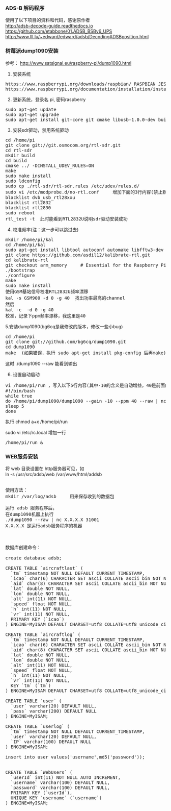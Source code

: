 <h3>ADS-B 解码程序</h3>

使用了以下项目的资料和代码，感谢原作者<br>
http://adsb-decode-guide.readthedocs.io<br>
https://github.com/etabbone/01.ADSB_BSBv6_UPS<br>
http://www.lll.lu/~edward/edward/adsb/DecodingADSBposition.html<p>


<h3>树莓派dump1090安装</h3>

参考： http://www.satsignal.eu/raspberry-pi/dump1090.html<p>

1. 安装系统<p>
<pre>
https://www.raspberrypi.org/downloads/raspbian/ RASPBIAN JESSIE LITE
https://www.raspberrypi.org/documentation/installation/installing-images/README.md
</pre>
2. 更新系统，登录名 pi, 密码raspberry<p>
<pre>
sudo apt-get update
sudo apt-get upgrade
sudo apt-get install git-core git cmake libusb-1.0.0-dev build-essential
</pre>

3. 安装sdr驱动，禁用系统驱动<p>
<pre>
cd /home/pi
git clone git://git.osmocom.org/rtl-sdr.git
cd rtl-sdr
mkdir build
cd build
cmake ../ -DINSTALL_UDEV_RULES=ON
make
sudo make install
sudo ldconfig
sudo cp ./rtl-sdr/rtl-sdr.rules /etc/udev/rules.d/
sudo vi /etc/modprobe.d/no-rtl.conf     增加下面的3行内容(禁止默认的系统驱动)
blacklist dvb_usb_rtl28xxu
blacklist rtl2832
blacklist rtl2830
sudo reboot
rtl_test -t  此时能看到RTL2832U说明sdr驱动安装成功
</pre>

4. 校准频率(注：这一步可以跳过去)<p>
<pre>
mkdir /home/pi/kal
cd /home/pi/kal
sudo apt-get install libtool autoconf automake libfftw3-dev
git clone https://github.com/asdil12/kalibrate-rtl.git
cd kalibrate-rtl
git checkout arm_memory		# Essential for the Raspberry Pi
./bootstrap
./configure
make
sudo make install
使用GSM基站信号校准RTL2832U频率漂移
kal -s GSM900 -d 0 -g 40  找出功率最高的channel
然后
kal -c <channel> -d 0 -g 40
校准，记录下ppm频率漂移，我这里是40
</pre>

5.安装dump1090(bg6cq是我修改的版本，修改一些小bug)<p>
<pre>
cd /home/pi
git clone git://github.com/bg6cq/dump1090.git 
cd dump1090
make  (如果错误，执行 sudo apt-get install pkg-config 后再make)
</pre>
这时 ./dump1090 --raw  能看到输出<p>

6. 设置自动启动<p>
<pre>
vi /home/pi/run ，写入以下5行内容(其中-10的含义是自动增益，40是前面的频率漂移参数，可以不设置)
#!/bin/bash
while true
do /home/pi/dump1090/dump1090 --gain -10 --ppm 40 --raw | nc 202.141.176.2 33001
sleep 5
done
</pre>
执行 chmod a+x /home/pi/run<p>

sudo vi /etc/rc.local 增加一行<p>
<pre>
/home/pi/run &
</pre>

<h3>WEB服务安装</h3>

将 web 目录设置在 http服务器可见，如<br>
ln -s /usr/src/adsb/web /var/www/html/addsb<p>

<pre>

使用方法：
mkdir /var/log/adsb     用来保存收到的数据包

运行 adsb 服务程序后，
在dump1090机器上执行
./dump1090 --raw | nc X.X.X.X 31001 
X.X.X.X 是运行adsb服务程序的机器



数据库创建命令：

create database adsb;

CREATE TABLE `aircraftlast` (
  `tm` timestamp NOT NULL DEFAULT CURRENT_TIMESTAMP,
  `icao` char(6) CHARACTER SET ascii COLLATE ascii_bin NOT NULL,
  `aid` char(8) CHARACTER SET ascii COLLATE ascii_bin NOT NULL,
  `lat` double NOT NULL,
  `lon` double NOT NULL,
  `alt` int(11) NOT NULL,
  `speed` float NOT NULL,
  `h` int(11) NOT NULL,
  `vr` int(11) NOT NULL,
  PRIMARY KEY (`icao`)
) ENGINE=MyISAM DEFAULT CHARSET=utf8 COLLATE=utf8_unicode_ci;

CREATE TABLE `aircraftlog` (
  `tm` timestamp NOT NULL DEFAULT CURRENT_TIMESTAMP,
  `icao` char(6) CHARACTER SET ascii COLLATE ascii_bin NOT NULL,
  `aid` char(8) CHARACTER SET ascii COLLATE ascii_bin NOT NULL,
  `lat` double NOT NULL,
  `lon` double NOT NULL,
  `alt` int(11) NOT NULL,
  `speed` float NOT NULL,
  `h` int(11) NOT NULL,
  `vr` int(11) NOT NULL,
  KEY `tm` (`tm`)
) ENGINE=MyISAM DEFAULT CHARSET=utf8 COLLATE=utf8_unicode_ci;

CREATE TABLE `user` (
  `user` varchar(20) DEFAULT NULL,
  `pass` varchar(200) DEFAULT NULL
) ENGINE=MyISAM;

CREATE TABLE `userlog` (
  `tm` timestamp NOT NULL DEFAULT CURRENT_TIMESTAMP,
  `user` varchar(20) DEFAULT NULL,
  `IP` varchar(100) DEFAULT NULL
) ENGINE=MyISAM;

insert into user values('username',md5('password'));


CREATE TABLE `WebUsers` (
  `userId` int(11) NOT NULL AUTO_INCREMENT,
  `username` varchar(100) DEFAULT NULL,
  `password` varchar(100) DEFAULT NULL,
  PRIMARY KEY (`userId`),
  UNIQUE KEY `username` (`username`)
) ENGINE=MyISAM;

</pre>



